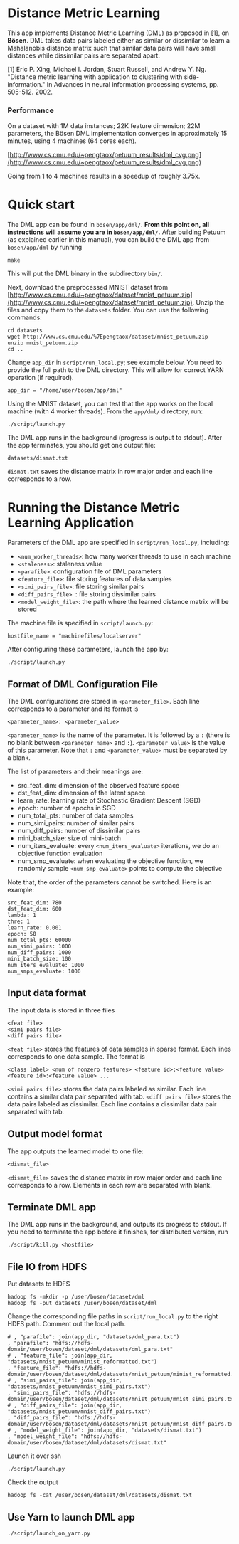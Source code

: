 # Distance Metric Learning

This app implements Distance Metric Learning (DML) as proposed in [1], on **Bösen**. DML takes data pairs labeled either as similar or dissimilar to learn a Mahalanobis distance matrix such that similar data pairs will have small distances while dissimilar pairs are separated apart. 

[1] Eric P. Xing, Michael I. Jordan, Stuart Russell, and Andrew Y. Ng. "Distance metric learning with application to clustering with side-information." In Advances in neural information processing systems, pp. 505-512. 2002.

### Performance

On a dataset with 1M data instances; 22K feature dimension; 22M parameters, the Bösen DML implementation converges in approximately 15 minutes, using 4 machines (64 cores each).

[http://www.cs.cmu.edu/~pengtaox/petuum_results/dml_cvg.png](http://www.cs.cmu.edu/~pengtaox/petuum_results/dml_cvg.png)

Going from 1 to 4 machines results in a speedup of roughly 3.75x.

# Quick start

The DML app can be found in `bosen/app/dml/`. **From this point on, all instructions will assume you are in `bosen/app/dml/`.** After building Petuum (as explained earlier in this manual), you can build the DML app from `bosen/app/dml` by running

```
make
```

This will put the DML binary in the subdirectory `bin/`. 

Next, download the preprocessed MNIST dataset from [http://www.cs.cmu.edu/~pengtaox/dataset/mnist_petuum.zip](http://www.cs.cmu.edu/~pengtaox/dataset/mnist_petuum.zip). Unzip the files and copy them to the `datasets` folder. You can use the following commands:

```
cd datasets
wget http://www.cs.cmu.edu/%7Epengtaox/dataset/mnist_petuum.zip
unzip mnist_petuum.zip
cd ..
```

Change `app_dir` in `script/run_local.py`; see example below. You need to provide the full path to the DML directory. This will allow for correct YARN operation (if required).
```
app_dir = "/home/user/bosen/app/dml"
```
Using the MNIST dataset, you can test that the app works on the local machine (with 4 worker threads). From the `app/dml/` directory, run:

```
./script/launch.py
```

The DML app runs in the background (progress is output to stdout). After the app terminates, you should get one output file:

```
datasets/dismat.txt
```

`dismat.txt` saves the distance matrix in row major order and each line corresponds to a row.


# Running the Distance Metric Learning Application

Parameters of the DML app are specified in `script/run_local.py`, including:
* `<num_worker_threads>`: how many worker threads to use in each machine
* `<staleness>`: staleness value
* `<parafile>`: configuration file of DML parameters
* `<feature_file>`: file storing features of data samples
* `<simi_pairs_file>`: file storing similar pairs
* `<diff_pairs_file> `: file storing dissimilar pairs
* `<model_weight_file>`: the path where the learned distance matrix will be stored

The machine file is specified in `script/launch.py`:
```
hostfile_name = "machinefiles/localserver"
```

After configuring these parameters, launch the app by:
```
./script/launch.py
```

## Format of DML Configuration File
The DML configurations are stored in `<parameter_file>`. Each line corresponds to a parameter and its format is
```
<parameter_name>: <parameter_value>
```
`<parameter_name>` is the name of the parameter. It is followed by a `:` (there is no blank between `<parameter_name>` and `:`). `<parameter_value>` is the value of this parameter. Note that `:` and `<parameter_value>` must be separated by a blank.

The list of parameters and their meanings are:
* src_feat_dim: dimension of the observed feature space
* dst_feat_dim: dimension of the latent space
* learn_rate: learning rate of Stochastic Gradient Descent (SGD)
* epoch: number of epochs in SGD
* num_total_pts: number of data samples
* num_simi_pairs: number of similar pairs
* num_diff_pairs: number of dissimilar pairs
* mini_batch_size: size of mini-batch
* num_iters_evaluate: every `<num_iters_evaluate>` iterations, we do an objective function evaluation
* num_smp_evaluate: when evaluating the objective function, we randomly sample `<num_smp_evaluate>` points to compute the objective 

Note that, the order of the parameters cannot be switched.
Here is an example:
```
src_feat_dim: 780
dst_feat_dim: 600
lambda: 1
thre: 1
learn_rate: 0.001
epoch: 50
num_total_pts: 60000
num_simi_pairs: 1000
num_diff_pairs: 1000
mini_batch_size: 100
num_iters_evaluate: 1000
num_smps_evaluate: 1000
```
## Input data format
The input data is stored in three files
```
<feat file>
<simi pairs file>
<diff pairs file> 
```
`<feat file>` stores the features of data samples in sparse format. Each lines corresponds to one data sample. The format is 

`<class label> <num of nonzero features> <feature id>:<feature value> <feature id>:<feature value> ...`

`<simi pairs file>` stores the data pairs labeled as similar. Each line contains a similar data pair separated with tab.
`<diff pairs file>` stores the data pairs labeled as dissimilar. Each line contains a dissimilar data pair separated with tab.


## Output model format
The app outputs the learned model to one file:
```
<dismat_file>
```

`<dismat_file>` saves the distance matrix in row major order and each line corresponds to a row. Elements in each row are separated with blank.

## Terminate DML app

The DML app runs in the background, and outputs its progress to stdout. If you need to terminate the app before it finishes, for distributed version, run

```
./script/kill.py <hostfile>
```


## File IO from HDFS

Put datasets to HDFS
```
hadoop fs -mkdir -p /user/bosen/dataset/dml
hadoop fs -put datasets /user/bosen/dataset/dml
```

Change the corresponding file paths in `script/run_local.py` to the right HDFS path. Comment out the local path.
```
# , "parafile": join(app_dir, "datasets/dml_para.txt")
, "parafile": "hdfs://hdfs-domain/user/bosen/dataset/dml/datasets/dml_para.txt"
# , "feature_file": join(app_dir, "datasets/mnist_petuum/minist_reformatted.txt")
, "feature_file": "hdfs://hdfs-domain/user/bosen/dataset/dml/datasets/mnist_petuum/minist_reformatted.txt"
# , "simi_pairs_file": join(app_dir, "datasets/mnist_petuum/mnist_simi_pairs.txt")
, "simi_pairs_file": "hdfs://hdfs-domain/user/bosen/dataset/dml/datasets/mnist_petuum/mnist_simi_pairs.txt"
# , "diff_pairs_file": join(app_dir, "datasets/mnist_petuum/mnist_diff_pairs.txt")
, "diff_pairs_file": "hdfs://hdfs-domain/user/bosen/dataset/dml/datasets/mnist_petuum/mnist_diff_pairs.txt"
# , "model_weight_file": join(app_dir, "datasets/dismat.txt")
, "model_weight_file": "hdfs://hdfs-domain/user/bosen/dataset/dml/datasets/dismat.txt"
```
Launch it over ssh
```
./script/launch.py
```

Check the output
```
hadoop fs -cat /user/bosen/dataset/dml/datasets/dismat.txt
```

## Use Yarn to launch DML app
```
./script/launch_on_yarn.py
```
